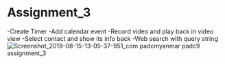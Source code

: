 # Assignment_3
-Create Timer
-Add calendar event
-Record video and play back in video view
-Select contact and show its info back
-Web search with query string
![Screenshot_2019-08-15-13-05-37-951_com padcmyanmar padc9 assignment_3](https://user-images.githubusercontent.com/50226024/63077368-0e582700-bf5e-11e9-99f8-9d923e7aa386.png)
